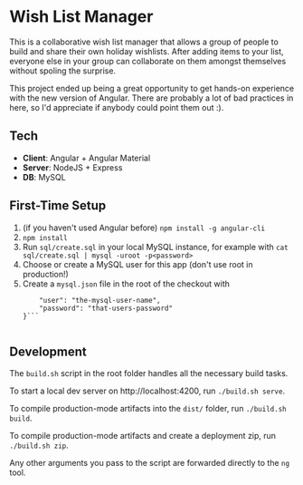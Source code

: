 # Wish List Manager

This is a collaborative wish list manager that allows a group of people to build and share their own holiday wishlists. After adding items to your list, everyone else in your group can collaborate on them amongst themselves without spoling the surprise.

This project ended up being a great opportunity to get hands-on experience with the new version of Angular. There are probably a lot of bad practices in here, so I'd appreciate if anybody could point them out :).


## Tech

* **Client**: Angular + Angular Material
* **Server**: NodeJS + Express
* **DB**: MySQL


## First-Time Setup

1. (if you haven't used Angular before) `npm install -g angular-cli`
2. `npm install`
3. Run `sql/create.sql` in your local MySQL instance, for example with `cat sql/create.sql | mysql -uroot -p<password>`
4. Choose or create a MySQL user for this app (don't use root in production!)
5. Create a `mysql.json` file in the root of the checkout with
	```{
		"user": "the-mysql-user-name",
		"password": "that-users-password"
	}```


## Development

The `build.sh` script in the root folder handles all the necessary build tasks.

To start a local dev server on http://localhost:4200, run `./build.sh serve`.

To compile production-mode artifacts into the `dist/` folder, run `./build.sh build`.

To compile production-mode artifacts and create a deployment zip, run `./build.sh zip`.

Any other arguments you pass to the script are forwarded directly to the `ng` tool.